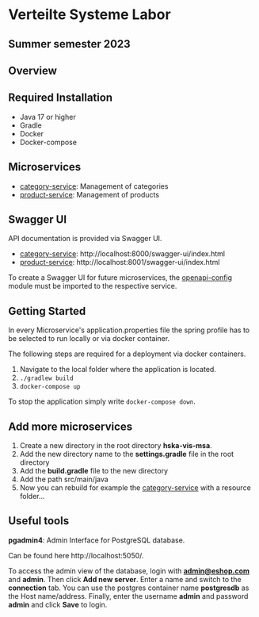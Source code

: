 # Verteilte Systeme Labor 
## Summer semester 2023
## Overview

## Required Installation

- Java 17 or higher
- Gradle
- Docker
- Docker-compose

## Microservices

- [category-service](https://github.com/hka-vis-soa/hska-vis-msa/tree/master/category-service): Management of categories
- [product-service](https://github.com/hka-vis-soa/hska-vis-msa/tree/master/product-service): Management of products

## Swagger UI

API documentation is provided via Swagger UI.
- [category-service](https://github.com/hka-vis-soa/hska-vis-msa/tree/master/category-service):   http://localhost:8000/swagger-ui/index.html
- [product-service](https://github.com/hka-vis-soa/hska-vis-msa/tree/master/product-service):     http://localhost:8001/swagger-ui/index.html

To create a Swagger UI for future microservices, the [openapi-config]([https://github.com/dnszlr/studrive](https://github.com/hka-vis-soa/hska-vis-msa)/tree/master/openapi-config) module must be imported to the respective service.

## Getting Started

In every Microservice's application.properties file the spring profile has to be selected to run locally or via docker container.

The following steps are required for a deployment via docker containers.

1. Navigate to the local folder where the application is located.
2. `./gradlew build`
3. `docker-compose up`

To stop the application simply write `docker-compose down`.

## Add more microservices
1. Create a new directory in the root directory **hska-vis-msa**.
2. Add the new directory name to the **settings.gradle** file in the root directory
3. Add the **build.gradle** file to the new directory
4. Add the path src/main/java
5. Now you can rebuild for example the [category-service](https://github.com/hka-vis-soa/hska-vis-msa/tree/master/category-service) with a resource folder... 


## Useful tools

**pgadmin4**: Admin Interface for PostgreSQL database. 

Can be found here http://localhost:5050/. 

To access the admin view of the database, login with **admin@eshop.com** and **admin**. Then click **Add new server**. Enter a name and switch to the **connection** tab. You can use the postgres container name **postgresdb** as the Host name/address. Finally, enter the username **admin** and password **admin** and click **Save** to login.   
